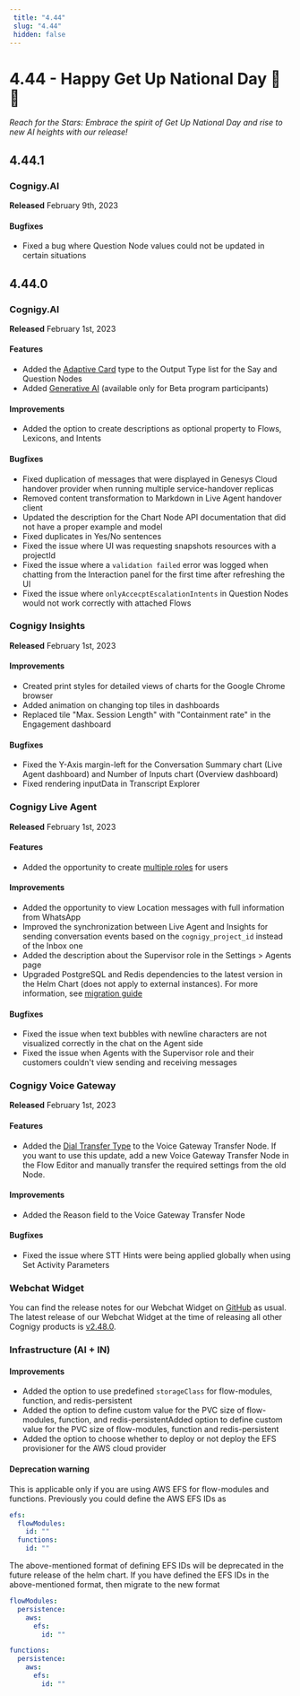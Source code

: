 ```yaml
---
 title: "4.44" 
 slug: "4.44" 
 hidden: false 
---
```


# 4.44 - Happy Get Up National Day 🧗 🌟

*Reach for the Stars: Embrace the spirit of Get Up National Day and rise to new AI heights with our release!*

## 4.44.1

### Cognigy.AI

**Released** February 9th, 2023

#### Bugfixes

- Fixed a bug where Question Node values could not be updated in certain situations

## 4.44.0

### Cognigy.AI

**Released** February 1st, 2023

#### Features

- Added the [Adaptive Card](../ai/flow-nodes/message/say.md#adaptive-card) type to the Output Type list for the Say and Question Nodes
- Added [Generative AI](../ai/generative-ai.md) (available only for Beta program participants)

#### Improvements

- Added the option to create descriptions as optional property to Flows, Lexicons, and Intents

#### Bugfixes

- Fixed duplication of messages that were displayed in Genesys Cloud handover provider when running multiple service-handover replicas
- Removed content transformation to Markdown in Live Agent handover client 
- Updated the description for the Chart Node API documentation that did not have a proper example and model 
- Fixed duplicates in Yes/No sentences 
- Fixed the issue where UI was requesting snapshots resources with a projectId 
- Fixed the issue where a `validation failed` error was logged when chatting from the Interaction panel for the first time after refreshing the UI
- Fixed the issue where `onlyAccecptEscalationIntents` in Question Nodes would not work correctly with attached Flows

### Cognigy Insights

**Released** February 1st, 2023

#### Improvements

- Created print styles for detailed views of charts for the Google Chrome browser
- Added animation on changing top tiles in dashboards
- Replaced tile "Max. Session Length" with "Containment rate" in the Engagement dashboard 

#### Bugfixes

- Fixed the Y-Axis margin-left for the Conversation Summary chart (Live Agent dashboard) and Number of Inputs chart (Overview dashboard) 
- Fixed rendering inputData in Transcript Explorer 

### Cognigy Live Agent

**Released** February 1st, 2023

#### Features

- Added the opportunity to create [multiple roles](../live-agent/roles.md#multiple-roles) for users

#### Improvements

- Added the opportunity to view Location messages with full information from WhatsApp
- Improved the synchronization between Live Agent and Insights for sending conversation events based on the `cognigy_project_id` instead of the Inbox one 
- Added the description about the Supervisor role in the Settings > Agents page 
- Upgraded PostgreSQL and Redis dependencies to the latest version in the Helm Chart (does not apply to external instances). For more information, see [migration guide](../live-agent/installation/migration/helm-dependencies.md)

#### Bugfixes

- Fixed the issue when text bubbles with newline characters are not visualized correctly in the chat on the Agent side
- Fixed the issue when Agents with the Supervisor role and their customers couldn't view sending and receiving messages 

### Cognigy Voice Gateway

**Released** February 1st, 2023

#### Features

- Added the [Dial Transfer Type](../ai/flow-nodes/vg/transfer.md) to the Voice Gateway Transfer Node. If you want to use this update, add a new Voice Gateway Transfer Node in the Flow Editor and manually transfer the required settings from the old Node.
  
#### Improvements

- Added the Reason field to the Voice Gateway Transfer Node   

#### Bugfixes

- Fixed the issue where STT Hints were being applied globally when using Set Activity Parameters

### Webchat Widget

You can find the release notes for our Webchat Widget on [GitHub](https://github.com/Cognigy/WebchatWidget/releases) as usual. The latest release of our Webchat Widget at the time of releasing all other Cognigy products is [v2.48.0](https://github.com/Cognigy/WebchatWidget/releases/tag/v2.48.0).

### Infrastructure (AI + IN)

#### Improvements

- Added the option to use predefined `storageClass` for flow-modules, function, and redis-persistent
- Added the option to define custom value for the PVC size of flow-modules, function, and redis-persistentAdded option to define custom value for the PVC size of flow-modules, function and redis-persistent
- Added the option to choose whether to deploy or not deploy the EFS provisioner for the AWS cloud provider

#### Deprecation warning

This is applicable only if you are using AWS EFS for flow-modules and functions. Previously you could define the AWS EFS IDs as

```yaml
efs:
  flowModules:
    id: ""
  functions:
    id: ""
```

The above-mentioned format of defining EFS IDs will be deprecated in the future release of the helm chart. If you have defined the EFS IDs in the above-mentioned format, then migrate to the new format

```yaml
flowModules:
  persistence:
    aws:
      efs:
        id: ""

functions:
  persistence:
    aws:
      efs:
        id: ""
```